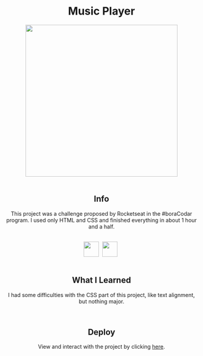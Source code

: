 <h1 align="center">Music Player</h1>
<div align="center">
<img height="400cm" src="https://user-images.githubusercontent.com/119365652/211124404-80820f03-97ef-432e-a469-c82fd31bf66a.png">
</div>
<br>

<h2 align="center">Info</h2>
<p align="center">This project was a challenge proposed by Rocketseat in the #boraCodar program. I used only HTML and CSS and finished everything in about 1 hour and a half.</p>
<br>

<div align="center">
<img height="40cm" src="https://cdn.jsdelivr.net/gh/devicons/devicon/icons/html5/html5-original.svg"/> <img height="40cm" hspace="5" src="https://cdn.jsdelivr.net/gh/devicons/devicon/icons/css3/css3-original.svg"/>
</div>
<br>

<h2 align="center">What I Learned</h2>
<p align="center">I had some difficulties with the CSS part of this project, like text alignment, but nothing major.</p>
<br>

<h2 align="center">Deploy</h2>
<p align="center">View and interact with the project by clicking <a href="https://hijuliacs.github.io/musicplayer/">here</a>.</p>
